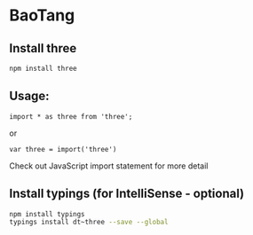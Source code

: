 # BaoTang

## Install three

```bash
npm install three
```
## Usage:
```
import * as three from 'three';
```
or
```
var three = import('three')
```
Check out JavaScript import statement for more detail


## Install typings (for IntelliSense - optional)

```bash
npm install typings
typings install dt~three --save --global
```
